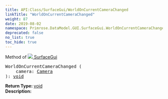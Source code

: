 ```yaml
---
title: API:Class/SurfaceGui/WorldOnCurrentCameraChanged
linkTitle: "WorldOnCurrentCameraChanged"
weight: 87
date: 2019-08-02
namespace: Primrose.DataModel.GUI.SurfaceGui.WorldOnCurrentCameraChanged
deprecated: false
no_list: true
toc_hide: true
---
```

Method of <a href="/docs/api-reference/Class/SurfaceGui"><img src="/icons/silk/billboard.png"/>&nbsp;SurfaceGui</a>
<pre class="method-declaration">
WorldOnCurrentCameraChanged (
    camera: <a class="type" href="/docs/api-reference/Class/Camera">Camera</a>
): <a class="type" href="/docs/api-reference/System/void">void</a></pre>
<b>Return Type: </b>
<a class="type" href="/docs/api-reference/System/void">void</a>
<br/>
<b>Description: </b>